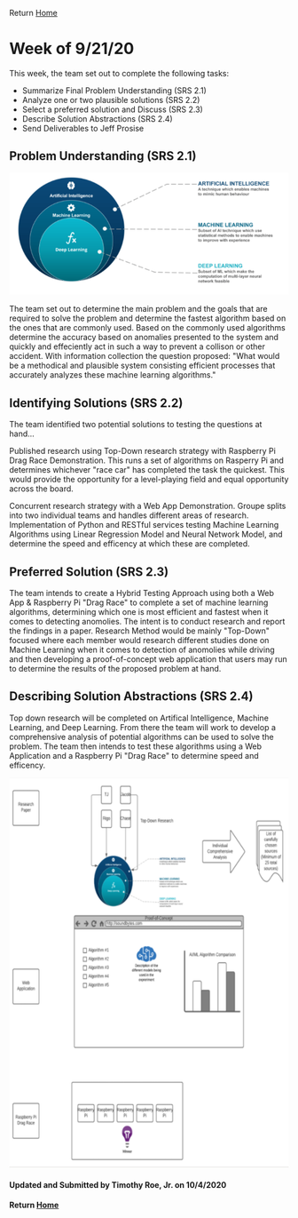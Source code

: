 Return [Home](index.md)

# Week of 9/21/20

This week, the team set out to complete the following tasks:

- Summarize Final Problem Understanding (SRS 2.1)
- Analyze one or two plausible solutions (SRS 2.2)
- Select a preferred solution and Discuss (SRS 2.3)
- Describe Solution Abstractions (SRS 2.4)
- Send Deliverables to Jeff Prosise

## Problem Understanding (SRS 2.1)

![Analysis of Deep Learning Algorithms](https://github.com/SoundBytes-CBU/blog/blob/gh-pages/images/week5/problemUnderstanding.png?raw=true)

The team set out to determine the main problem and the goals that are required to solve the problem and determine the fastest algorithm based on the ones that are commonly used. Based on the commonly used algorithms determine the accuracy based on anomalies presented to the system and quickly and effeciently act in such a way to prevent a collison or other accident. With information collection the question proposed: "What would be a methodical and plausible system consisting efficient processes that accurately analyzes these machine learning algorithms."

## Identifying Solutions (SRS 2.2)

The team identified two potential solutions to testing the questions at hand...

Published research using Top-Down research strategy with Raspberry Pi Drag Race Demonstration. This runs a set of algorithms on Rasperry Pi and determines whichever "race car" has completed the task the quickest. This would provide the opportunity for a level-playing field and equal opportunity across the board. 

Concurrent research strategy with a Web App Demonstration. Groupe splits into two individual teams and handles different areas of research. Implementation of Python and RESTful services testing Machine Learning Algorithms using Linear Regression Model and Neural Network Model, and determine the speed and efficency at which these are completed. 

## Preferred Solution (SRS 2.3)

The team intends to create a Hybrid Testing Approach using both a Web App & Raspberry Pi "Drag Race" to complete a set of machine learning algorithms, determining which one is most efficient and fastest when it comes to detecting anomolies. The intent is to conduct research and report the findings in a paper. Research Method would be mainly "Top-Down" focused where each member would research different studies done on Machine Learning when it comes to detection of anomolies while driving and then developing a proof-of-concept web application that users may run to determine the results of the proposed problem at hand. 

## Describing Solution Abstractions (SRS 2.4)

Top down research will be completed on Artifical Intelligence, Machine Learning, and Deep Learning. From there the team will work to develop a comprehensive analysis of potential algorithms can be used to solve the problem. The team then intends to test these algorithms using a Web Application and a Raspberry Pi "Drag Race" to determine speed and efficency.

![SRS 2.4 Model](https://github.com/SoundBytes-CBU/blog/blob/gh-pages/images/week5/24model.png?raw=true)

#### Updated and Submitted by Timothy Roe, Jr. on 10/4/2020
#### Return [Home](index.md)
